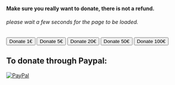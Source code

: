 #### Make sure you really want to donate, there is not a refund.

###### please wait a few seconds for the page to be loaded.

<div class="paypalbutton">
<input type="button" onclick="location.href='https://buy.stripe.com/8wMg0kfQbfdr22I001';" value="Donate 1€">

<input type="button" onclick="location.href='https://buy.stripe.com/bIY6pK5bx8P3dLqbIK';" value="Donate 5€">

<input type="button" onclick="location.href='https://buy.stripe.com/8wM29u33pfdr0YEeUX';" value="Donate 20€">

<input type="button" onclick="location.href='https://buy.stripe.com/dR6bK48nJ6GVaze3cg';" value="Donate 50€">

<input type="button" onclick="location.href='https://buy.stripe.com/bIY5lG9rN9T78r6dQW';" value="Donate 100€">
</div>

## To donate through Paypal: 

<div class="paypalbutton">
    <a href="https://paypal.com/paypalme/axelcurros">
        <img border="0" alt="PayPal" src="https://upload.wikimedia.org/wikipedia/commons/b/b5/PayPal.svg">
    </a>
</div>
